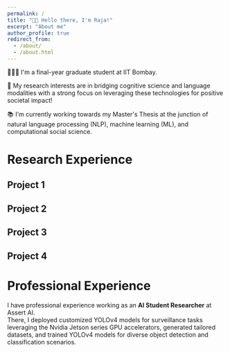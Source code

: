 ```yaml
---
permalink: /
title: "👋🏼 Hello there, I'm Raja!"
excerpt: "About me"
author_profile: true
redirect_from: 
  - /about/
  - /about.html
---
```




👨🏻‍💻 I'm a final-year graduate student at IIT Bombay.

🔬 My research interests are in bridging cognitive science and language modalities with a strong focus on leveraging these technologies for positive societal impact!

📚 I'm currently working towards my Master's Thesis at the junction of natural language processing (NLP), machine learning (ML), and computational social science.


# Research Experience

##  Project 1

##  Project 2

##  Project 3

##  Project 4

# Professional Experience
I have professional experience working as an **AI Student Researcher** at Assert AI. \
There, I deployed customized YOLOv4 models for surveillance tasks leveraging the Nvidia Jetson series GPU accelerators, generated tailored datasets, and trained YOLOv4 models for diverse object detection and classification scenarios.









